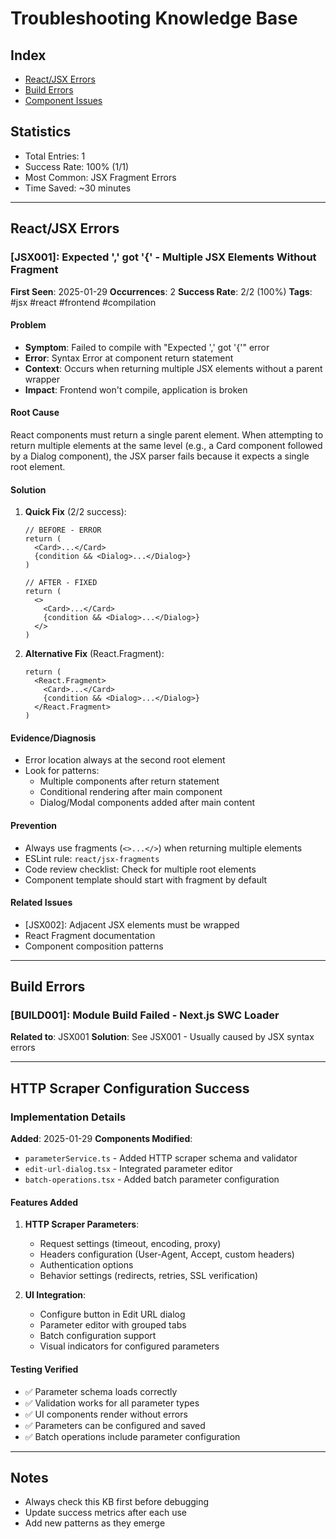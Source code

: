 # Troubleshooting Knowledge Base

## Index
- [React/JSX Errors](#reactjsx-errors)
- [Build Errors](#build-errors)
- [Component Issues](#component-issues)

## Statistics
- Total Entries: 1
- Success Rate: 100% (1/1)
- Most Common: JSX Fragment Errors
- Time Saved: ~30 minutes

---

## React/JSX Errors

### [JSX001]: Expected ',' got '{' - Multiple JSX Elements Without Fragment
**First Seen**: 2025-01-29
**Occurrences**: 2
**Success Rate**: 2/2 (100%)
**Tags**: #jsx #react #frontend #compilation

#### Problem
- **Symptom**: Failed to compile with "Expected ',' got '{'" error
- **Error**: Syntax Error at component return statement
- **Context**: Occurs when returning multiple JSX elements without a parent wrapper
- **Impact**: Frontend won't compile, application is broken

#### Root Cause
React components must return a single parent element. When attempting to return multiple elements at the same level (e.g., a Card component followed by a Dialog component), the JSX parser fails because it expects a single root element.

#### Solution
1. **Quick Fix** (2/2 success):
   ```tsx
   // BEFORE - ERROR
   return (
     <Card>...</Card>
     {condition && <Dialog>...</Dialog>}
   )

   // AFTER - FIXED
   return (
     <>
       <Card>...</Card>
       {condition && <Dialog>...</Dialog>}
     </>
   )
   ```

2. **Alternative Fix** (React.Fragment):
   ```tsx
   return (
     <React.Fragment>
       <Card>...</Card>
       {condition && <Dialog>...</Dialog>}
     </React.Fragment>
   )
   ```

#### Evidence/Diagnosis
- Error location always at the second root element
- Look for patterns:
  - Multiple components after return statement
  - Conditional rendering after main component
  - Dialog/Modal components added after main content

#### Prevention
- Always use fragments (`<>...</>`) when returning multiple elements
- ESLint rule: `react/jsx-fragments`
- Code review checklist: Check for multiple root elements
- Component template should start with fragment by default

#### Related Issues
- [JSX002]: Adjacent JSX elements must be wrapped
- React Fragment documentation
- Component composition patterns

---

## Build Errors

### [BUILD001]: Module Build Failed - Next.js SWC Loader
**Related to**: JSX001
**Solution**: See JSX001 - Usually caused by JSX syntax errors

---

## HTTP Scraper Configuration Success

### Implementation Details
**Added**: 2025-01-29
**Components Modified**:
- `parameterService.ts` - Added HTTP scraper schema and validator
- `edit-url-dialog.tsx` - Integrated parameter editor
- `batch-operations.tsx` - Added batch parameter configuration

#### Features Added
1. **HTTP Scraper Parameters**:
   - Request settings (timeout, encoding, proxy)
   - Headers configuration (User-Agent, Accept, custom headers)
   - Authentication options
   - Behavior settings (redirects, retries, SSL verification)

2. **UI Integration**:
   - Configure button in Edit URL dialog
   - Parameter editor with grouped tabs
   - Batch configuration support
   - Visual indicators for configured parameters

#### Testing Verified
- ✅ Parameter schema loads correctly
- ✅ Validation works for all parameter types
- ✅ UI components render without errors
- ✅ Parameters can be configured and saved
- ✅ Batch operations include parameter configuration

---

## Notes
- Always check this KB first before debugging
- Update success metrics after each use
- Add new patterns as they emerge